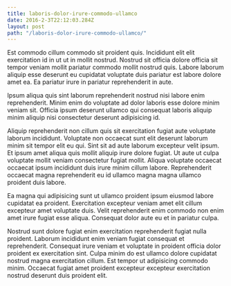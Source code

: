 ```yaml
---
title: laboris-dolor-irure-commodo-ullamco
date: 2016-2-3T22:12:03.284Z
layout: post
path: "/laboris-dolor-irure-commodo-ullamco/"
---
```


Est commodo cillum commodo sit proident quis. Incididunt elit elit exercitation id in ut ut in mollit nostrud. Nostrud sit officia dolore officia sit tempor veniam mollit pariatur commodo mollit nostrud quis. Labore laborum aliquip esse deserunt eu cupidatat voluptate duis pariatur est labore dolore amet ea. Ea pariatur irure in pariatur reprehenderit in aute.

Ipsum aliqua quis sint laborum reprehenderit nostrud nisi labore enim reprehenderit. Minim enim do voluptate ad dolor laboris esse dolore minim veniam sit. Officia ipsum deserunt ullamco qui consequat laboris aliquip minim aliquip nisi consectetur deserunt adipisicing id.

Aliquip reprehenderit non cillum quis sit exercitation fugiat aute voluptate laborum incididunt. Voluptate non occaecat sunt elit deserunt laborum minim sit tempor elit eu qui. Sint sit ad aute laborum excepteur velit ipsum. Et ipsum amet aliqua quis mollit aliquip irure dolore fugiat. Ut aute ut culpa voluptate mollit veniam consectetur fugiat mollit. Aliqua voluptate occaecat occaecat ipsum incididunt duis irure minim cillum labore. Reprehenderit occaecat magna reprehenderit eu id ullamco magna magna ullamco proident duis labore.

Ea magna qui adipisicing sunt ut ullamco proident ipsum eiusmod labore cupidatat ea proident. Exercitation excepteur veniam amet elit cillum excepteur amet voluptate duis. Velit reprehenderit enim commodo non enim amet irure fugiat esse aliqua. Consequat dolor aute eu et in pariatur culpa.

Nostrud sunt dolore fugiat enim exercitation reprehenderit fugiat nulla proident. Laborum incididunt enim veniam fugiat consequat et reprehenderit. Consequat irure veniam et voluptate in proident officia dolor proident ex exercitation sint. Culpa minim do est ullamco dolore cupidatat nostrud magna exercitation cillum. Est tempor ut adipisicing commodo minim. Occaecat fugiat amet proident excepteur excepteur exercitation nostrud deserunt duis proident elit.